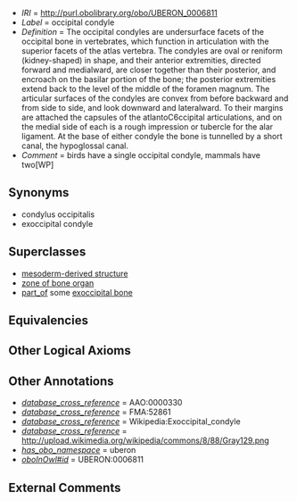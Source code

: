  * *IRI* = http://purl.obolibrary.org/obo/UBERON_0006811
 * *Label* = occipital condyle
 * *Definition* = The occipital condyles are undersurface facets of the occipital bone in vertebrates, which function in articulation with the superior facets of the atlas vertebra. The condyles are oval or reniform (kidney-shaped) in shape, and their anterior extremities, directed forward and medialward, are closer together than their posterior, and encroach on the basilar portion of the bone; the posterior extremities extend back to the level of the middle of the foramen magnum. The articular surfaces of the condyles are convex from before backward and from side to side, and look downward and lateralward. To their margins are attached the capsules of the atlantoC6ccipital articulations, and on the medial side of each is a rough impression or tubercle for the alar ligament. At the base of either condyle the bone is tunnelled by a short canal, the hypoglossal canal.
 * *Comment* = birds have a single occipital condyle, mammals have two[WP]

## Synonyms

 * condylus occipitalis
 * exoccipital condyle

## Superclasses

 * [mesoderm-derived structure](../../UBERON/20/UBERON_0004120.md)
 * [zone of bone organ](../../UBERON/13/UBERON_0005913.md)
 * [part_of](../../BFO/50/BFO_0000050.md) some [exoccipital bone](../../UBERON/93/UBERON_0001693.md)

## Equivalencies


## Other Logical Axioms


## Other Annotations

 * *[database_cross_reference](../../ef/oboInOwl#hasDbXref.md)* = AAO:0000330
 * *[database_cross_reference](../../ef/oboInOwl#hasDbXref.md)* = FMA:52861
 * *[database_cross_reference](../../ef/oboInOwl#hasDbXref.md)* = Wikipedia:Exoccipital_condyle
 * *[database_cross_reference](../../ef/oboInOwl#hasDbXref.md)* = http://upload.wikimedia.org/wikipedia/commons/8/88/Gray129.png
 * *[has_obo_namespace](../../ce/oboInOwl#hasOBONamespace.md)* = uberon
 * *[oboInOwl#id](../../id/oboInOwl#id.md)* = UBERON:0006811

## External Comments

